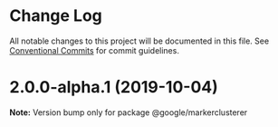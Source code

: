 # Change Log

All notable changes to this project will be documented in this file.
See [Conventional Commits](https://conventionalcommits.org) for commit guidelines.

# 2.0.0-alpha.1 (2019-10-04)

**Note:** Version bump only for package @google/markerclusterer
